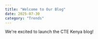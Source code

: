 ```yaml
---
title: "Welcome to Our Blog"
date: 2025-07-30
category: "Trends"
---
```


We're excited to launch the CTE Kenya blog!
